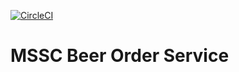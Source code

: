 [![CircleCI](https://circleci.com/gh/ADRPUR/mssc-beer-order-service/tree/master.svg?style=svg)](https://circleci.com/gh/ADRPUR/mssc-beer-order-service/tree/master)

# MSSC Beer Order Service
